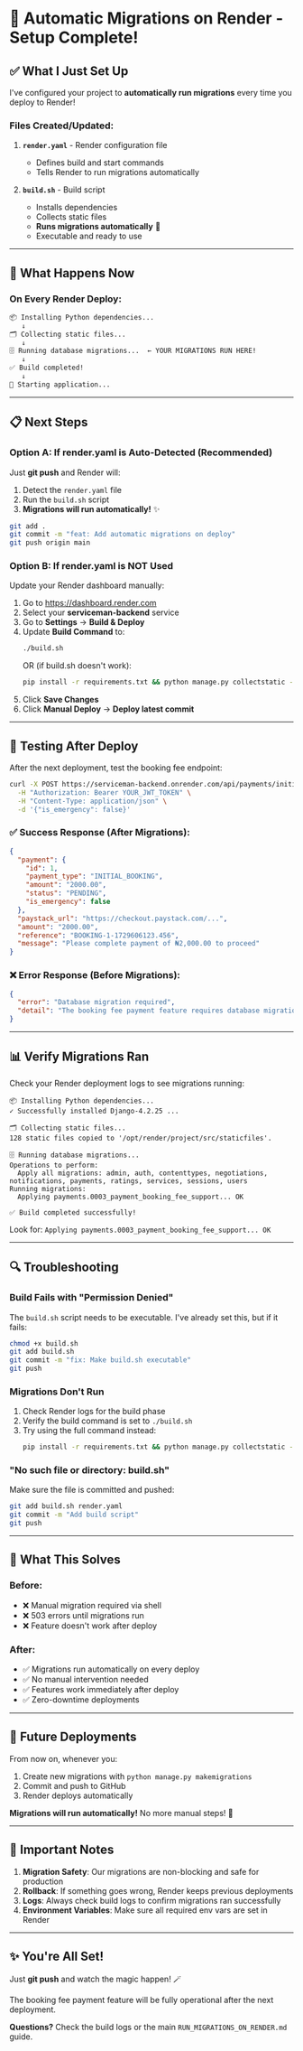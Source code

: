 # 🚀 Automatic Migrations on Render - Setup Complete!

## ✅ What I Just Set Up

I've configured your project to **automatically run migrations** every time you deploy to Render!

### Files Created/Updated:

1. **`render.yaml`** - Render configuration file
   - Defines build and start commands
   - Tells Render to run migrations automatically

2. **`build.sh`** - Build script
   - Installs dependencies
   - Collects static files
   - **Runs migrations automatically** 🎉
   - Executable and ready to use

---

## 🔧 What Happens Now

### On Every Render Deploy:

```bash
📦 Installing Python dependencies...
   ↓
🗂️ Collecting static files...
   ↓
🗄️ Running database migrations...  ← YOUR MIGRATIONS RUN HERE!
   ↓
✅ Build completed!
   ↓
🚀 Starting application...
```

---

## 📋 Next Steps

### Option A: If render.yaml is Auto-Detected (Recommended)

Just **git push** and Render will:
1. Detect the `render.yaml` file
2. Run the `build.sh` script
3. **Migrations will run automatically!** ✨

```bash
git add .
git commit -m "feat: Add automatic migrations on deploy"
git push origin main
```

### Option B: If render.yaml is NOT Used

Update your Render dashboard manually:

1. Go to https://dashboard.render.com
2. Select your **serviceman-backend** service
3. Go to **Settings** → **Build & Deploy**
4. Update **Build Command** to:
   ```bash
   ./build.sh
   ```
   OR (if build.sh doesn't work):
   ```bash
   pip install -r requirements.txt && python manage.py collectstatic --noinput && python manage.py migrate
   ```
5. Click **Save Changes**
6. Click **Manual Deploy** → **Deploy latest commit**

---

## 🧪 Testing After Deploy

After the next deployment, test the booking fee endpoint:

```bash
curl -X POST https://serviceman-backend.onrender.com/api/payments/initialize-booking-fee/ \
  -H "Authorization: Bearer YOUR_JWT_TOKEN" \
  -H "Content-Type: application/json" \
  -d '{"is_emergency": false}'
```

### ✅ Success Response (After Migrations):
```json
{
  "payment": {
    "id": 1,
    "payment_type": "INITIAL_BOOKING",
    "amount": "2000.00",
    "status": "PENDING",
    "is_emergency": false
  },
  "paystack_url": "https://checkout.paystack.com/...",
  "amount": "2000.00",
  "reference": "BOOKING-1-1729606123.456",
  "message": "Please complete payment of ₦2,000.00 to proceed"
}
```

### ❌ Error Response (Before Migrations):
```json
{
  "error": "Database migration required",
  "detail": "The booking fee payment feature requires database migrations..."
}
```

---

## 📊 Verify Migrations Ran

Check your Render deployment logs to see migrations running:

```
📦 Installing Python dependencies...
✓ Successfully installed Django-4.2.25 ...

🗂️ Collecting static files...
128 static files copied to '/opt/render/project/src/staticfiles'.

🗄️ Running database migrations...
Operations to perform:
  Apply all migrations: admin, auth, contenttypes, negotiations, notifications, payments, ratings, services, sessions, users
Running migrations:
  Applying payments.0003_payment_booking_fee_support... OK

✅ Build completed successfully!
```

Look for: `Applying payments.0003_payment_booking_fee_support... OK`

---

## 🔍 Troubleshooting

### Build Fails with "Permission Denied"
The `build.sh` script needs to be executable. I've already set this, but if it fails:
```bash
chmod +x build.sh
git add build.sh
git commit -m "fix: Make build.sh executable"
git push
```

### Migrations Don't Run
1. Check Render logs for the build phase
2. Verify the build command is set to `./build.sh`
3. Try using the full command instead:
   ```bash
   pip install -r requirements.txt && python manage.py collectstatic --noinput && python manage.py migrate
   ```

### "No such file or directory: build.sh"
Make sure the file is committed and pushed:
```bash
git add build.sh render.yaml
git commit -m "Add build script"
git push
```

---

## 🎯 What This Solves

### Before:
- ❌ Manual migration required via shell
- ❌ 503 errors until migrations run
- ❌ Feature doesn't work after deploy

### After:
- ✅ Migrations run automatically on every deploy
- ✅ No manual intervention needed
- ✅ Features work immediately after deploy
- ✅ Zero-downtime deployments

---

## 📝 Future Deployments

From now on, whenever you:
1. Create new migrations with `python manage.py makemigrations`
2. Commit and push to GitHub
3. Render deploys automatically

**Migrations will run automatically!** No more manual steps! 🎊

---

## 🚨 Important Notes

1. **Migration Safety**: Our migrations are non-blocking and safe for production
2. **Rollback**: If something goes wrong, Render keeps previous deployments
3. **Logs**: Always check build logs to confirm migrations ran successfully
4. **Environment Variables**: Make sure all required env vars are set in Render

---

## ✨ You're All Set!

Just **git push** and watch the magic happen! 🪄

The booking fee payment feature will be fully operational after the next deployment.

**Questions?** Check the build logs or the main `RUN_MIGRATIONS_ON_RENDER.md` guide.

